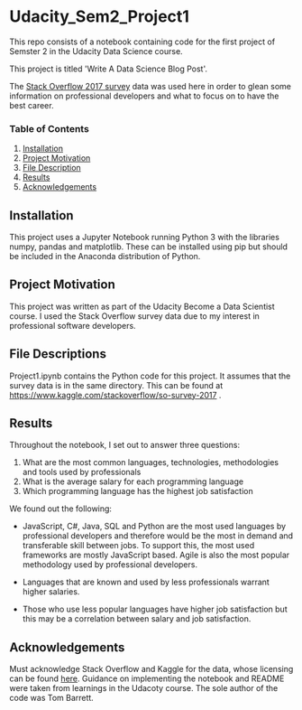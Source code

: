 # Udacity_Sem2_Project1

This repo consists of a notebook containing code for the first project of Semster 2 in the Udacity Data Science course.

This project is titled 'Write A Data Science Blog Post'.

The [Stack Overflow 2017 survey](https://www.kaggle.com/stackoverflow/so-survey-2017) data was used here in order to glean some information on professional developers and what to focus on to have the best career.

### Table of Contents

1. [Installation](#installation)
2. [Project Motivation](#motivation)
3. [File Description](#files)
4. [Results](#results)
5. [Acknowledgements](#acknowledgements)

## Installation <a name="installation"></a>
This project uses a Jupyter Notebook running Python 3 with the libraries numpy, pandas and matplotlib. These can be installed using pip but should be included in the Anaconda distribution of Python.

## Project Motivation <a name="motivation"></a>
This project was written as part of the Udacity Become a Data Scientist course. I used the Stack Overflow survey data due to my interest in professional software developers.

## File Descriptions <a name="files"></a>
Project1.ipynb contains the Python code for this project.
It assumes that the survey data is in the same directory.
This can be found at https://www.kaggle.com/stackoverflow/so-survey-2017 . 

## Results <a name="results"></a>
Throughout the notebook, I set out to answer three questions:
 
1. What are the most common languages, technologies, methodologies and tools used by professionals 
2. What is the average salary for each programming language
3. Which programming language has the highest job satisfaction

We found out the following:

* JavaScript, C#, Java, SQL and Python are the most used languages by professional developers and therefore would be the most in demand and transferable skill between jobs. To support this, the most used frameworks are mostly JavaScript based. Agile is also the most popular methodology used by professional developers.

* Languages that are known and used by less professionals warrant higher salaries.

* Those who use less popular languages have higher job satisfaction but this may be a correlation between salary and job satisfaction.

## Acknowledgements <a name="acknowledgements"></a>
Must acknowledge Stack Overflow and Kaggle for the data, whose licensing can be found [here](https://www.kaggle.com/stackoverflow/so-survey-2017). 
Guidance on implementing the notebook and README were taken from learnings in the Udacoty course. The sole author of the code was Tom Barrett.
